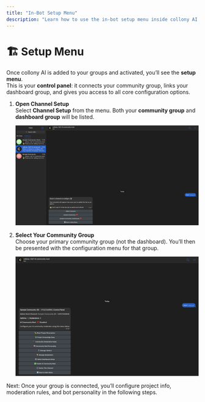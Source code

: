 ```yaml
---
title: "In-Bot Setup Menu"
description: "Learn how to use the in-bot setup menu inside collony AI to connect groups, configure the dashboard, and manage your community settings."
---
```


# 🏗️ Setup Menu

Once collony AI is added to your groups and activated, you’ll see the **setup menu**.  
This is your **control panel**: it connects your community group, links your dashboard group, and gives you access to all core configuration options.

1. **Open Channel Setup**  
   Select **Channel Setup** from the menu. Both your **community group** and **dashboard group** will be listed.  

   ![collony AI in-bot channel setup screen](/public/Screenshot_2025-08-22_at_12.49.34.png)

2. **Select Your Community Group**  
   Choose your primary community group (not the dashboard). You’ll then be presented with the configuration menu for that group.  

   ![Selecting a Telegram community group in collony AI setup menu](/public/Screenshot_2025-08-22_at_12.50.27.png)

<Tip>
  Next: Once your group is connected, you’ll configure project info, moderation rules, and bot personality in the following steps.
  </Tip>